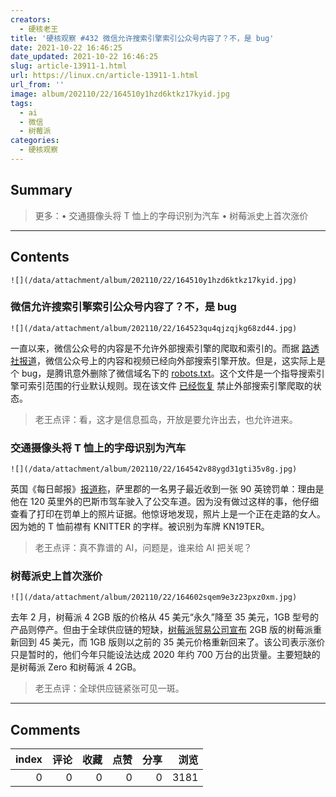 ```yaml
---
creators:
  - 硬核老王
title: '硬核观察 #432 微信允许搜索引擎索引公众号内容了？不，是 bug'
date: 2021-10-22 16:46:25
date_updated: 2021-10-22 16:46:25
slug: article-13911-1.html
url: https://linux.cn/article-13911-1.html
url_from: ''
image: album/202110/22/164510y1hzd6ktkz17kyid.jpg
tags:
  - ai
  - 微信
  - 树莓派
categories:
  - 硬核观察
---
```


## Summary

> 更多：• 交通摄像头将 T 恤上的字母识别为汽车 • 树莓派史上首次涨价

***

<!-- more -->

## Contents

`![](/data/attachment/album/202110/22/164510y1hzd6ktkz17kyid.jpg)`

### 微信允许搜索引擎索引公众号内容了？不，是 bug

`![](/data/attachment/album/202110/22/164523qu4qjzqjkg68zd44.jpg)`

一直以来，微信公众号的内容是不允许外部搜索引擎的爬取和索引的。而据 [路透社报道](https://cn.reuters.com/article/tencent-wechat-google-bing-1022-idCNKBS2HC0CQ?il=0)，微信公众号上的内容和视频已经向外部搜索引擎开放。但是，这实际上是个 bug，是腾讯意外删除了微信域名下的 [robots.txt](https://web.archive.org/web/*/http://mp.weixin.qq.com/robots.txt)。这个文件是一个指导搜索引擎可索引范围的行业默认规则。现在该文件 [已经恢复](https://mp.weixin.qq.com/robots.txt) 禁止外部搜索引擎爬取的状态。

> 
> 老王点评：看，这才是信息孤岛，开放是要允许出去，也允许进来。
> 
> 
> 

### 交通摄像头将 T 恤上的字母识别为汽车

`![](/data/attachment/album/202110/22/164542v88ygd31gti35v8g.jpg)`

英国《每日邮报》[报道称](https://www.dailymail.co.uk/news/article-10101699/Couple-KN19-TER-number-plate-hit-90-fine-thanks-woman-Knitter-bus-lane.html)，萨里郡的一名男子最近收到一张 90 英镑罚单：理由是他在 120 英里外的巴斯市驾车驶入了公交车道。因为没有做过这样的事，他仔细查看了打印在罚单上的照片证据。他惊讶地发现，照片上是一个正在走路的女人。因为她的 T 恤前襟有 KNITTER 的字样。被识别为车牌 KN19TER。

> 
> 老王点评：真不靠谱的 AI，问题是，谁来给 AI 把关呢？
> 
> 
> 

### 树莓派史上首次涨价

`![](/data/attachment/album/202110/22/164602sqem9e3z23pxz0xm.jpg)`

去年 2 月，树莓派 4 2GB 版的价格从 45 美元“永久”降至 35 美元，1GB 型号的产品则停产。但由于全球供应链的短缺，[树莓派贸易公司宣布](https://www.raspberrypi.com/news/supply-chain-shortages-and-our-first-ever-price-increase/) 2GB 版的树莓派重新回到 45 美元，而 1GB 版则以之前的 35 美元价格重新回来了。该公司表示涨价只是暂时的，他们今年只能设法达成 2020 年约 700 万台的出货量。主要短缺的是树莓派 Zero 和树莓派 4 2GB。

> 
> 老王点评：全球供应链紧张可见一斑。
> 
> 
>

***

## Comments


|   index |   评论 |   收藏 |   点赞 |   分享 |   浏览 |
|--------:|-------:|-------:|-------:|-------:|-------:|
|       0 |      0 |      0 |      0 |      0 |   3181 |
